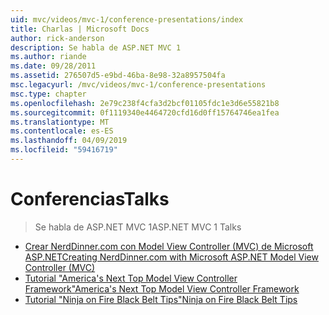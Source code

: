 ```yaml
---
uid: mvc/videos/mvc-1/conference-presentations/index
title: Charlas | Microsoft Docs
author: rick-anderson
description: Se habla de ASP.NET MVC 1
ms.author: riande
ms.date: 09/28/2011
ms.assetid: 276507d5-e9bd-46ba-8e98-32a8957504fa
msc.legacyurl: /mvc/videos/mvc-1/conference-presentations
msc.type: chapter
ms.openlocfilehash: 2e79c238f4cfa3d2bcf01105fdc1e3d6e55821b8
ms.sourcegitcommit: 0f1119340e4464720cfd16d0ff15764746ea1fea
ms.translationtype: MT
ms.contentlocale: es-ES
ms.lasthandoff: 04/09/2019
ms.locfileid: "59416719"
---
```

# <a name="talks"></a><span data-ttu-id="4b19d-103">Conferencias</span><span class="sxs-lookup"><span data-stu-id="4b19d-103">Talks</span></span>

> <span data-ttu-id="4b19d-104">Se habla de ASP.NET MVC 1</span><span class="sxs-lookup"><span data-stu-id="4b19d-104">ASP.NET MVC 1 Talks</span></span>


- [<span data-ttu-id="4b19d-105">Crear NerdDinner.com con Model View Controller (MVC) de Microsoft ASP.NET</span><span class="sxs-lookup"><span data-stu-id="4b19d-105">Creating NerdDinner.com with Microsoft ASP.NET Model View Controller (MVC)</span></span>](creating-nerddinnercom-with-microsoft-aspnet-model-view-controller-mvc.md)
- [<span data-ttu-id="4b19d-106">Tutorial "America's Next Top Model View Controller Framework"</span><span class="sxs-lookup"><span data-stu-id="4b19d-106">America's Next Top Model View Controller Framework</span></span>](americas-next-top-model-view-controller-framework.md)
- [<span data-ttu-id="4b19d-107">Tutorial "Ninja on Fire Black Belt Tips"</span><span class="sxs-lookup"><span data-stu-id="4b19d-107">Ninja on Fire Black Belt Tips</span></span>](ninja-on-fire-black-belt-tips.md)
